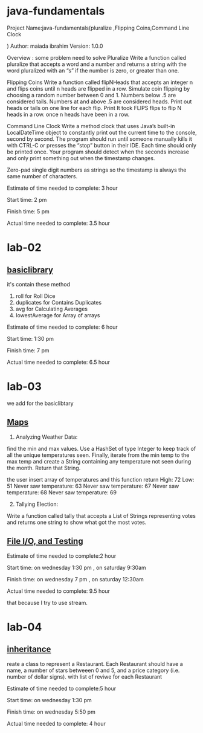 # java-fundamentals
Project Name:java-fundamentals(pluralize ,Flipping Coins,Command Line Clock

)
Author: maiada ibrahim
Version: 1.0.0 

Overview : some problem need to solve
Pluralize
Write a function called pluralize that accepts a word and a number and returns a string with the word pluralized with an “s” if the number is zero, or greater than one.

Flipping Coins
Write a function called flipNHeads that accepts an integer n and flips coins until n heads are flipped in a row. Simulate coin flipping by choosing a random number between 0 and 1. Numbers below .5 are considered tails. Numbers at and above .5 are considered heads. Print out heads or tails on one line for each flip. Print It took FLIPS flips to flip N heads in a row. once n heads have been in a row.

Command Line Clock
Write a method clock that uses Java’s built-in LocalDateTime object to constantly print out the current time to the console, second by second. The program should run until someone manually kills it with CTRL-C or presses the “stop” button in their IDE. Each time should only be printed once. Your program should detect when the seconds increase and only print something out when the timestamp changes.

Zero-pad single digit numbers as strings so the timestamp is always the same number of characters.


Estimate of time needed to complete: 3 hour

Start time: 2 pm

Finish time: 5 pm

Actual time needed to complete: 3.5 hour



# lab-02 
## [basiclibrary](https://github.com/Maiada-Ibrahim/java-fundamentals/tree/main/basiclibrary1)
it's contain these method
1. roll for Roll Dice
2. duplicates for Contains Duplicates
3. avg for Calculating Averages
4. lowestAverage for Array of arrays

Estimate of time needed to complete: 6 hour

Start time: 1:30 pm

Finish time: 7 pm

Actual time needed to complete: 6.5 hour

# lab-03 
we add for the basiclibtary 

 ## [Maps](https://github.com/Maiada-Ibrahim/java-fundamentals/tree/main/basiclibrary1)
1. Analyzing Weather Data:

find the min and max values. Use a HashSet of type Integer to keep track of all the unique temperatures seen. Finally, iterate from the min temp to the max temp and create a String containing any temperature not seen during the month. Return that String.

the user insert array of temperatures and this function return 
High: 72
Low: 51
Never saw temperature: 63
Never saw temperature: 67
Never saw temperature: 68
Never saw temperature: 69


2. Tallying Election:

Write a function called tally that accepts a List of Strings representing votes and returns one string to show what got the most votes.


 ## [File I/O, and Testing](https://github.com/Maiada-Ibrahim/java-fundamentals/tree/main/linter1)


Estimate of time needed to complete:2 hour

Start time: on wednesday  1:30 pm  ,  on saturday  9:30am 

Finish time: on wednesday   7 pm  ,   on saturday  12:30am 

Actual time needed to complete: 9.5 hour

that because I try to use stream.


# lab-04
 ## [inheritance](https://github.com/Maiada-Ibrahim/java-fundamentals/tree/main/inheritance)
 reate a class to represent a Restaurant. Each Restaurant should have a name, a number of stars betweeen 0 and 5, and a price category (i.e. number of dollar signs).
 with list of reviwe for each Restaurant

Estimate of time needed to complete:5 hour

Start time: on wednesday  1:30 pm  

Finish time: on wednesday   5:50 pm  

Actual time needed to complete: 4 hour



